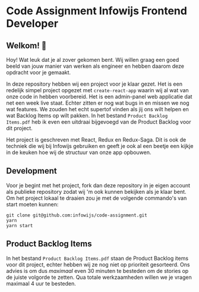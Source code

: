 # Code Assignment Infowijs Frontend Developer

## Welkom! 👋

Hoy! Wat leuk dat je al zover gekomen bent. Wij willen graag een goed beeld van jouw manier van werken als engineer en hebben daarom deze opdracht voor je gemaakt.

In deze repository hebben wij een project voor je klaar gezet. Het is een redelijk simpel project opgezet met `create-react-app` waarin wij al wat van onze code in hebben voorbereid.
Het is een admin-panel web applicatie dat net een week live staat. Echter zitten er nog wat bugs in en missen we nog wat features.
We zouden het echt supertof vinden als jij ons wilt helpen en wat Backlog Items op wilt pakken. In het bestand `Product Backlog Items.pdf` heb ik even een uitdraai bijgevoegd van de Product Backlog voor dit project.

Het project is geschreven met React, Redux en Redux-Saga. Dit is ook de techniek die wij bij Infowijs gebruiken en geeft je ook al een beetje een kijkje in de keuken hoe wij de structuur van onze app opbouwen.

## Development

Voor je begint met het project, fork dan deze repository in je eigen account als publieke repository zodat wij 'm ook kunnen bekijken als je klaar bent.
Om het project lokaal te draaien zou je met de volgende commando's van start moeten kunnen:

```shell
git clone git@github.com:infowijs/code-assignment.git
yarn
yarn start
```

## Product Backlog Items

In het bestand `Product Backlog Items.pdf` staan de Product Backlog items voor dit project, echter hebben wij ze nog niet op prioriteit gesorteerd.
Ons advies is om dus *maximaal* even 30 minuten te besteden om de stories op de juiste volgorde te zetten. Qua totale werkzaamheden willen we je vragen maximaal 4 uur te besteden.

